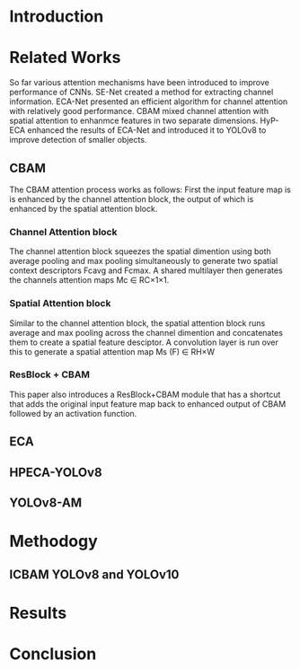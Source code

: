 # Introduction
# Related Works
So far various attention mechanisms have been introduced to improve performance of CNNs. SE-Net created a method for extracting channel information. ECA-Net presented an efficient algorithm for channel attention with relatively good performance. CBAM mixed channel attention with spatial attention to enhanmce features in two separate dimensions.  HyP-ECA enhanced the results of ECA-Net and introduced it to YOLOv8 to improve detection of smaller objects.  
## CBAM
The CBAM attention process works as follows: First the input feature map is is enhanced by the channel attention block, the output of which is enhanced by the spatial attention block.
### Channel Attention block
The channel attention block squeezes the spatial dimention using both average pooling and max pooling simultaneously to generate two spatial context descriptors Fcavg and Fcmax. A shared multilayer then generates the channels attention maps Mc ∈ RC×1×1. 
### Spatial Attention block
Similar to the channel attention block, the spatial attention block runs average and max pooling across the channel dimention and concatenates them to create a spatial feature desciptor. A convolution layer is run over this to generate a spatial attention map Ms (F) ∈ RH×W
### ResBlock + CBAM
This paper also introduces a ResBlock+CBAM module that has a shortcut that adds the original input feature map back to enhanced output of CBAM followed by an activation function.
## ECA
## HPECA-YOLOv8
## YOLOv8-AM

# Methodogy
## ICBAM YOLOv8 and YOLOv10

# Results
# Conclusion